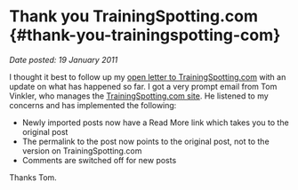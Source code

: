 # Thank you TrainingSpotting.com {#thank-you-trainingspotting-com}

_Date posted: 19 January 2011_

I thought it best to follow up my [open letter to TrainingSpotting.com](http://www.learningconversations.co.uk/main/index.php/2009/11/30/open-letter-to-trainingspotting-com?blog=5) with an update on what has happened so far. I got a very prompt email from Tom Vinkler, who manages the [TrainingSpotting.com site](http://blog.trainingspotting.com/). He listened to my concerns and has implemented the following:

*   Newly imported posts now have a Read More link which takes you to the original post
*   The permalink to the post now points to the original post, not to the version on TrainingSpotting.com
*   Comments are switched off for new posts

Thanks Tom.